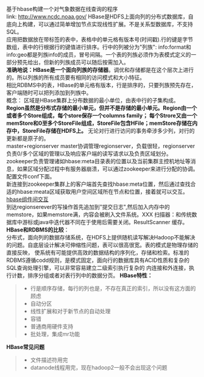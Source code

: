 基于hbase构建一个对气象数据在线查询的程序  
link: http://www.ncdc.noaa.gov/
HBase是HDFS上面向列的分布式数据库，自底向上构建，可以通过简单增加节点实现线性扩展。不是关系型数据库，不支持SQL。   
应用把数据放在带标签的表中，表格中的单元格有版本号(时间戳).行的键是字节数组，表中的行根据行的键值进行排序。行中的列被分为"列族": 
info:format和info:geo都是列族info的成员，冒号间隔。一个表的列族必须作为表模式定义的一部分预先给出，但新的列族成员可以随后按需加入。     
**准确地说：HBase是一个面向列族的存储器**。调优和存储都是在这个层次上进行的。所以列族的所有成员要有相同的访问模式和大小特征。     
相比RDBMS中的表，HBase的单元格有版本，行是排序的，只要列族预先存在，客户端随时可以把列添加到列族中。  
概念： 区域是HBase集群上分布数据的最小单位，由表中行的子集构成。
**Region虽然是分布式存储的最小单元，但并不是存储的最小单元。Region由一个或者多个Store组成，每个store保存一个columns family；
每个Strore又由一个memStore和0至多个StoreFile组成，StoreFile包含HFile；memStore存储在内存中，StoreFile存储在HDFS上。**
无论对行进行访问的事务牵涉多少列，对行的更新都是原子的。  
master+regionserver  master协调管理regionserver，负载很轻，regionserver负责0/多个区域的管理以及响应客户端的读写请求以及负责区域划分。 
zookeeper负责管理诸如hbase:meta目录表的位置以及当前集群主控机地址等消息，如果区域分配过程中有服务器崩溃，可以通过zookeeper来进行分配的协调。
配置文件conf下面。   
新连接到zookeeper集群上的客户端首先查找hbase:meta位置，然后通过查找合适的hbase:meata区域获取用户空间区域所在节点和位置，接着就可以交互。
[hbase组件间交互](http://www.voidcn.com/article/p-ncmwzrge-ng.html)   
到达regionserever的写操作首先追加到"提交日志",然后加入内存中的memstore，如果memstore满，内容会被刷入文件系统。XXX
扫描器：和传统数据库中游标或java中迭代器不同在于使用后需要关闭。ResultScanner  缓存。  
**HBase和RDBMS的比较**：  
分布式，面向列的数据存储系统，在HDFS上提供随机读写解决Hadoop不能解决的问题。自底层设计解决可伸缩性问题，表可以很高很宽。表的模式是物理存储的直接反映，
使系统有可能提供高效的数据结构的序列化，存储和检索。标准的RDBMS遵循codd规则，是模式固定，面向行的数据库具有ACID性质和复杂的SQL查询处理引擎，可以非常容易建立二级索引执行复杂的
内连接和外连接，执行计数，排序分组或者对表行列中的数据分页。
**HBase特性：**
>* 行是顺序存储，每行的列也是，不存在真正的索引，所以没有这方面的顾虑
>* 自动分区
>* 线性扩展和对于新节点的自动处理
>* 容错
>* 普通商用硬件支持
>* 批处理，集成mr功能

**HBase常见问题**
>* 文件描述符用完
>* datanode线程用完，现在hadoop2一般不会出现这个问题